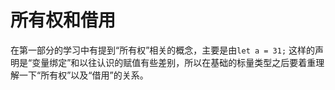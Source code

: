 # 所有权和借用

在第一部分的学习中有提到“所有权”相关的概念，主要是由`let a = 31;` 这样的声明是“变量绑定”和以往认识的赋值有些差别，所以在基础的标量类型之后要着重理解一下“所有权”以及“借用”的关系。
